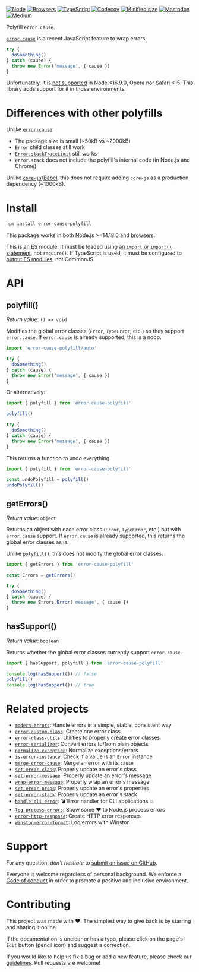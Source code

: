 [![Node](https://img.shields.io/badge/-Node.js-808080?logo=node.js&colorA=404040&logoColor=66cc33)](https://www.npmjs.com/package/error-cause-polyfill)
[![Browsers](https://img.shields.io/badge/-Browsers-808080?logo=firefox&colorA=404040)](https://unpkg.com/error-cause-polyfill?module)
[![TypeScript](https://img.shields.io/badge/-Typed-808080?logo=typescript&colorA=404040&logoColor=0096ff)](/src/main.d.ts)
[![Codecov](https://img.shields.io/badge/-Tested%20100%25-808080?logo=codecov&colorA=404040)](https://codecov.io/gh/ehmicky/error-cause-polyfill)
[![Minified size](https://img.shields.io/bundlephobia/minzip/error-cause-polyfill?label&colorA=404040&colorB=808080&logo=webpack)](https://bundlephobia.com/package/error-cause-polyfill)
[![Mastodon](https://img.shields.io/badge/-Mastodon-808080.svg?logo=mastodon&colorA=404040&logoColor=9590F9)](https://fosstodon.org/@ehmicky)
[![Medium](https://img.shields.io/badge/-Medium-808080.svg?logo=medium&colorA=404040)](https://medium.com/@ehmicky)

Polyfill `error.cause`.

[`error.cause`](https://developer.mozilla.org/en-US/docs/Web/JavaScript/Reference/Global_Objects/Error/cause)
is a recent JavaScript feature to wrap errors.

```js
try {
  doSomething()
} catch (cause) {
  throw new Error('message', { cause })
}
```

Unfortunately, it is
[not supported](https://developer.mozilla.org/en-US/docs/Web/JavaScript/Reference/Global_Objects/Error/cause#browser_compatibility)
in Node <16.9.0, Opera nor Safari <15. This library adds support for it in those
environments.

# Differences with other polyfills

Unlike [`error-cause`](https://github.com/es-shims/error-cause):

- The package size is small (~50kB vs ~2000kB)
- `Error` child classes still work
- [`Error.stackTraceLimit`](https://nodejs.org/api/errors.html#errorstacktracelimit)
  still works
- `error.stack` does not include the polyfill's internal code (in Node.js and
  Chrome)

Unlike
[`core-js`](https://github.com/zloirock/core-js)/[Babel](https://github.com/babel/babel),
this does not require adding `core-js` as a production dependency (~1000kB).

# Install

```bash
npm install error-cause-polyfill
```

This package works in both Node.js >=14.18.0 and
[browsers](https://raw.githubusercontent.com/ehmicky/dev-tasks/main/src/browserslist).

This is an ES module. It must be loaded using
[an `import` or `import()` statement](https://gist.github.com/sindresorhus/a39789f98801d908bbc7ff3ecc99d99c),
not `require()`. If TypeScript is used, it must be configured to
[output ES modules](https://www.typescriptlang.org/docs/handbook/esm-node.html),
not CommonJS.

# API

## polyfill()

_Return value_: `() => void`

Modifies the global error classes (`Error`, `TypeError`, etc.) so they support
`error.cause`. If `error.cause` is already supported, this is a noop.

<!-- eslint-disable import/no-unassigned-import, import/extensions -->

```js
import 'error-cause-polyfill/auto'

try {
  doSomething()
} catch (cause) {
  throw new Error('message', { cause })
}
```

Or alternatively:

```js
import { polyfill } from 'error-cause-polyfill'

polyfill()

try {
  doSomething()
} catch (cause) {
  throw new Error('message', { cause })
}
```

This returns a function to undo everything.

```js
import { polyfill } from 'error-cause-polyfill'

const undoPolyfill = polyfill()
undoPolyfill()
```

## getErrors()

_Return value_: `object`

Returns an object with each error class (`Error`, `TypeError`, etc.) but with
`error.cause` support. If `error.cause` is already supported, this returns the
global error classes as is.

Unlike [`polyfill()`](#polyfill), this does not modify the global error classes.

<!-- eslint-disable no-shadow -->

```js
import { getErrors } from 'error-cause-polyfill'

const Errors = getErrors()

try {
  doSomething()
} catch (cause) {
  throw new Errors.Error('message', { cause })
}
```

## hasSupport()

_Return value_: `boolean`

Returns whether the global error classes currently support `error.cause`.

```js
import { hasSupport, polyfill } from 'error-cause-polyfill'

console.log(hasSupport()) // false
polyfill()
console.log(hasSupport()) // true
```

# Related projects

- [`modern-errors`](https://github.com/ehmicky/modern-errors): Handle errors in
  a simple, stable, consistent way
- [`error-custom-class`](https://github.com/ehmicky/error-custom-class): Create
  one error class
- [`error-class-utils`](https://github.com/ehmicky/error-class-utils): Utilities
  to properly create error classes
- [`error-serializer`](https://github.com/ehmicky/error-serializer): Convert
  errors to/from plain objects
- [`normalize-exception`](https://github.com/ehmicky/normalize-exception):
  Normalize exceptions/errors
- [`is-error-instance`](https://github.com/ehmicky/is-error-instance): Check if
  a value is an `Error` instance
- [`merge-error-cause`](https://github.com/ehmicky/merge-error-cause): Merge an
  error with its `cause`
- [`set-error-class`](https://github.com/ehmicky/set-error-class): Properly
  update an error's class
- [`set-error-message`](https://github.com/ehmicky/set-error-message): Properly
  update an error's message
- [`wrap-error-message`](https://github.com/ehmicky/wrap-error-message):
  Properly wrap an error's message
- [`set-error-props`](https://github.com/ehmicky/set-error-props): Properly
  update an error's properties
- [`set-error-stack`](https://github.com/ehmicky/set-error-stack): Properly
  update an error's stack
- [`handle-cli-error`](https://github.com/ehmicky/handle-cli-error): 💣 Error
  handler for CLI applications 💥
- [`log-process-errors`](https://github.com/ehmicky/log-process-errors): Show
  some ❤ to Node.js process errors
- [`error-http-response`](https://github.com/ehmicky/error-http-response):
  Create HTTP error responses
- [`winston-error-format`](https://github.com/ehmicky/winston-error-format): Log
  errors with Winston

# Support

For any question, _don't hesitate_ to [submit an issue on GitHub](../../issues).

Everyone is welcome regardless of personal background. We enforce a
[Code of conduct](CODE_OF_CONDUCT.md) in order to promote a positive and
inclusive environment.

# Contributing

This project was made with ❤️. The simplest way to give back is by starring and
sharing it online.

If the documentation is unclear or has a typo, please click on the page's `Edit`
button (pencil icon) and suggest a correction.

If you would like to help us fix a bug or add a new feature, please check our
[guidelines](CONTRIBUTING.md). Pull requests are welcome!

<!-- Thanks go to our wonderful contributors: -->

<!-- ALL-CONTRIBUTORS-LIST:START -->
<!-- prettier-ignore -->
<!--
<table><tr><td align="center"><a href="https://fosstodon.org/@ehmicky"><img src="https://avatars2.githubusercontent.com/u/8136211?v=4" width="100px;" alt="ehmicky"/><br /><sub><b>ehmicky</b></sub></a><br /><a href="https://github.com/ehmicky/error-cause-polyfill/commits?author=ehmicky" title="Code">💻</a> <a href="#design-ehmicky" title="Design">🎨</a> <a href="#ideas-ehmicky" title="Ideas, Planning, & Feedback">🤔</a> <a href="https://github.com/ehmicky/error-cause-polyfill/commits?author=ehmicky" title="Documentation">📖</a></td></tr></table>
 -->
<!-- ALL-CONTRIBUTORS-LIST:END -->
